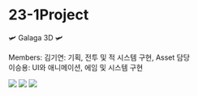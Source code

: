 # 23-1Project

🛩️ Galaga 3D 🛩️

Members:
김기연: 기획, 전투 및 적 시스템 구현, Asset 담당<br>
이승용: UI와 애니메이션, 에임 및 시스템 구현

<img src="https://img.shields.io/badge/Unity-FFFFFF?style=for-the-badge&logo=unity&logoColor=white">
<img src="https://img.shields.io/badge/vscode-007ACC?style=for-the-badge&logo=visualstudiocode&logoColor=white">
<img src="https://img.shields.io/badge/Kakaotalk-FFCD00?style=for-the-badge&logo=kakaotalk&logoColor=white">
